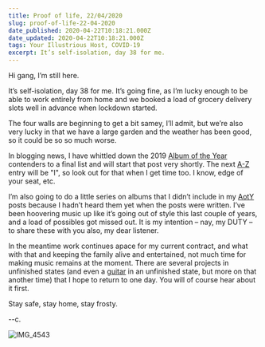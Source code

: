 ```yaml
---
title: Proof of life, 22/04/2020
slug: proof-of-life-22-04-2020
date_published: 2020-04-22T10:18:21.000Z
date_updated: 2020-04-22T10:18:21.000Z
tags: Your Illustrious Host, COVID-19
excerpt: It’s self-isolation, day 38 for me.
---
```


Hi gang, I’m still here.

It’s self-isolation, day 38 for me. It’s going fine, as I’m lucky enough to be able to work entirely from home and we booked a load of grocery delivery slots well in advance when lockdown started.

The four walls are beginning to get a bit samey, I’ll admit, but we’re also very lucky in that we have a large garden and the weather has been good, so it could be so so much worse.

In blogging news, I have whittled down the 2019 [Album of the Year](__GHOST_URL__/aoty) contenders to a final list and will start that post very shortly. The next [A-Z](__GHOST_URL__/a-z) entry will be "I", so look out for that when I get time too. I know, edge of your seat, etc.

I’m also going to do a little series on albums that I didn’t include in my [AotY](__GHOST_URL__/aoty) posts because I hadn’t heard them yet when the posts were written. I’ve been hoovering music up like it’s going out of style this last couple of years, and a load of possibles got missed out. It is my intention – nay, my DUTY – to share these with you also, my dear listener.

In the meantime work continues apace for my current contract, and what with that and keeping the family alive and entertained, not much time for making music remains at the moment. There are several projects in unfinished states (and even a [guitar](https://projectjem.tumblr.com/) in an unfinished state, but more on that another time) that I hope to return to one day. You will of course hear about it first.

Stay safe, stay home, stay frosty.

--c.

![IMG_4543](__GHOST_URL__/content/images/2020/04/IMG_4543.jpg)
